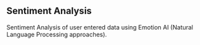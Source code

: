 ## Sentiment Analysis
Sentiment Analysis of user entered data using Emotion AI (Natural Language Processing approaches).
